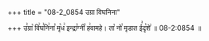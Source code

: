 +++
title = "08-2_0854 उग्रा विघनिना"

+++
उ꣣ग्रा꣡ वि꣢घ꣣नि꣢ना꣣ मृ꣡ध꣢ इन्द्रा꣣ग्नी꣡ ह꣢वामहे। ता꣡ नो꣢ मृडात ई꣣दृ꣡शे꣢ ॥ 08-2:0854 ॥